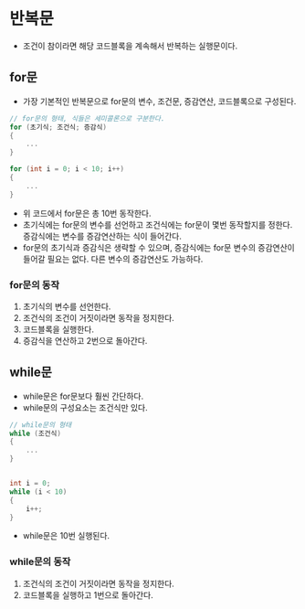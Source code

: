 # 반복문
- 조건이 참이라면 해당 코드블록을 계속해서 반복하는 실행문이다.
## for문
- 가장 기본적인 반복문으로 for문의 변수, 조건문, 증감연산, 코드블록으로 구성된다.

```cpp
// for문의 형태, 식들은 세미콜론으로 구분한다.
for (초기식; 조건식; 증감식)
{
    ...
}

for (int i = 0; i < 10; i++)
{
    ...
}
```

- 위 코드에서 for문은 총 10번 동작한다.
- 초기식에는 for문의 변수를 선언하고 조건식에는 for문이 몇번 동작할지를 정한다. 증감식에는 변수를 증감연산하는 식이 들어간다.
- for문의 초기식과 증감식은 생략할 수 있으며, 증감식에는 for문 변수의 증감연산이 들어갈 필요는 없다. 다른 변수의 증감연산도 가능하다.
### for문의 동작
1. 초기식의 변수를 선언한다.
2. 조건식의 조건이 거짓이라면 동작을 정지한다.
3. 코드블록을 실행한다.
4. 증감식을 연산하고 2번으로 돌아간다.
## while문
- while문은 for문보다 훨씬 간단하다.
- while문의 구성요소는 조건식만 있다.

```cpp
// while문의 형태
while (조건식)
{
    ...
}


int i = 0;
while (i < 10)
{
    i++;
}
```

- while문은 10번 실행된다.
### while문의 동작
1. 조건식의 조건이 거짓이라면 동작을 정지한다.
2. 코드블록을 실행하고 1번으로 돌아간다.